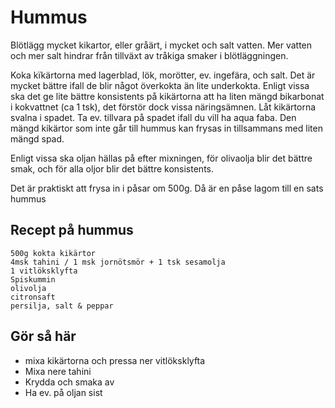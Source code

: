 # Hummus
Blötlägg mycket kikartor, eller gråärt, i mycket och salt vatten. Mer vatten och
mer salt hindrar från tillväxt av tråkiga smaker i blötläggningen.

Koka kïkärtorna med lagerblad, lök, morötter, ev. ingefära, och salt. Det är
mycket bättre ifall de blir något överkokta än lite underkokta. Enligt vissa
ska det ge lite bättre konsistents på kikärtorna att ha liten mängd bikarbonat
i kokvattnet (ca 1 tsk), det förstör dock vissa näringsämnen. Låt kikärtorna
svalna i spadet. Ta ev. tillvara på spadet ifall du vill ha aqua faba. Den
mängd kikärtor som inte går till hummus kan frysas in tillsammans med liten
mängd spad.

Enligt vissa ska oljan hällas på efter mixningen, för olivaolja blir det bättre
smak, och för alla oljor blir det bättre konsistents.

Det är praktiskt att frysa in i påsar om 500g. Då är en påse lagom till en sats
hummus

## Recept på hummus
```
500g kokta kikärtor
4msk tahini / 1 msk jornötsmör + 1 tsk sesamolja
1 vitlöksklyfta
Spiskummin
olivolja
citronsaft
persilja, salt & peppar
```

## Gör så här
* mixa kikärtorna och pressa ner vitlöksklyfta
* Mixa nere tahini
* Krydda och smaka av
* Ha ev. på oljan sist
